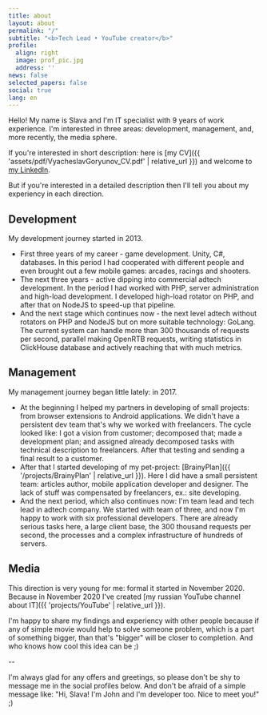 ```yaml
---
title: about
layout: about
permalink: "/"
subtitle: "<b>Tech Lead • YouTube creator</b>"
profile:
  align: right
  image: prof_pic.jpg
  address: ''
news: false
selected_papers: false
social: true
lang: en
---
```


Hello! My name is Slava and I'm IT specialist with 9 years of work experience. I'm interested in three areas: development, management, and, more recently, the media sphere.

If you're interested in short description: here is [my CV]({{ 'assets/pdf/VyacheslavGoryunov_CV.pdf' | relative_url }}) and welcome to [my LinkedIn](https://www.linkedin.com/in/vyacheslav-goryunov/). 

But if you're interested in a detailed description then I'll tell you about my experiency in each direction. 

## Development
My development journey started in 2013.

- First three years of my career - game development. Unity, C#, databases. In this period I had cooperated with different people and even brought out a few mobile games: arcades, racings and shooters. 
- The next three years - active dipping into commercial adtech development. In the period I had worked with PHP, server administration and high-load development. I developed high-load rotator on PHP, and after that on NodeJS to speed-up that pipeline.
- And the next stage which continues now - the next level adtech without rotators on PHP and NodeJS but on more suitable technology: GoLang. The current system can handle more than 300 thousands of requests per second, parallel making OpenRTB requests, writing statistics in ClickHouse database and actively reaching that with much metrics. 

## Management
My management journey began little lately: in 2017.

- At the beginning I helped my partners in developing of small projects: from browser extensions to Android applications. We didn't have a persistent dev team that's why we worked with freelancers. The cycle looked like: I got a vision from customer; decomposed that; made a development plan; and assigned already decomposed tasks with technical description to freelancers. After that testing and sending a final result to a customer. 
- After that I started developing of my pet-project: [BrainyPlan]({{ '/projects/BrainyPlan' | relative_url }}). Here I did have a small persistent team: articles author, mobile application developer and designer. The lack of stuff was compensated by freelancers, ex.: site developing. 
- And the next period, which also continues now: I'm team lead and tech lead in adtech company. We started with team of three, and now I'm happy to work with six professional developers. There are already serious tasks here, a large client base, the 300 thousand requests per second, the processes and a complex infrastructure of hundreds of servers.

## Media
This direction is very young for me: formal it started in November 2020. Because in November 2020 I've created [my russian YouTube channel about IT]({{ 'projects/YouTube' | relative_url }}).

I'm happy to share my findings and experiency with other people because if any of simple movie would help to solve someone problem, which is a part of something bigger, than that's "bigger" will be closer to completion. And who knows how cool this idea can be ;) 

-- 

I'm always glad for any offers and greetings, so please don't be shy to message me in the social profiles below. And don't be afraid of a simple message like: "Hi, Slava! I'm John and I'm developer too. Nice to meet you!" ;)
